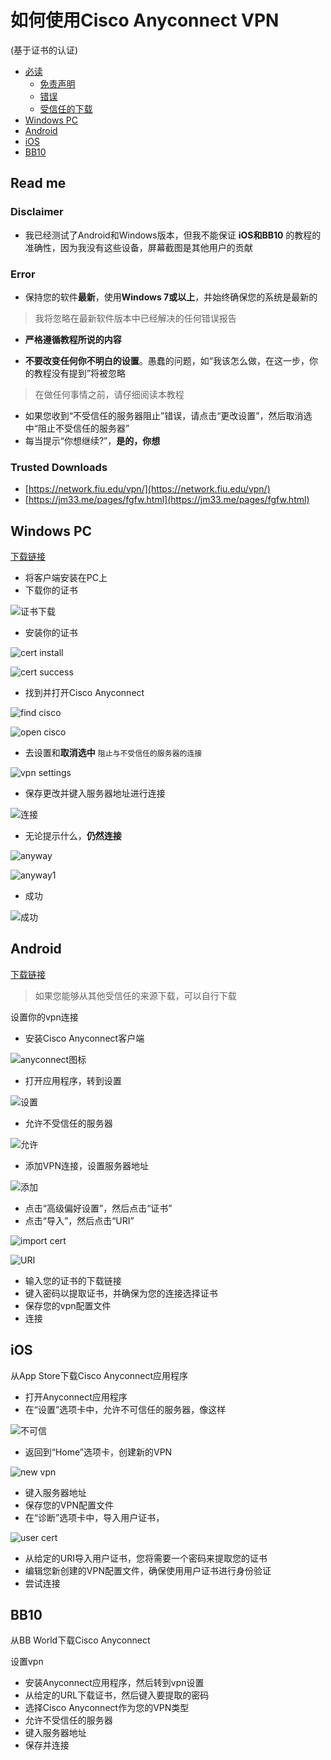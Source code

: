 # 如何使用Cisco Anyconnect VPN

(基于证书的认证)

- [必读](#read-me)
     - [免责声明](#disclaimer)
     - [错误](#error)
     - [受信任的下载](#trusted-downloads)
- [Windows PC](#windows-pc)
- [Android](#android)
- [iOS](#ios)
- [BB10](#bb10)

## Read me

### Disclaimer

- 我已经测试了Android和Windows版本，但我不能保证 **iOS和BB10** 的教程的准确性，因为我没有这些设备，屏幕截图是其他用户的贡献

### Error

- 保持您的软件**最新**，使用**Windows 7或以上**，并始终确保您的系统是最新的

> 我将忽略在最新软件版本中已经解决的任何错误报告

- **严格遵循教程所说的内容**

- **不要改变任何你不明白的设置**。愚蠢的问题，如“我该怎么做，在这一步，你的教程没有提到”将被忽略

> 在做任何事情之前，请仔细阅读本教程

- 如果您收到“不受信任的服务器阻止”错误，请点击“更改设置”，然后取消选中“阻止不受信任的服务器”
- 每当提示“你想继续?”，**是的，你想**

### Trusted Downloads

- [https://network.fiu.edu/vpn/](https://network.fiu.edu/vpn/)
- [https://jm33.me/pages/fgfw.html](https://jm33.me/pages/fgfw.html)

## Windows PC

[下载链接](https://jm33.me/files/anyconnect-win-3.1.13015-pre-deploy-k9.msi)

- 将客户端安装在PC上
- 下载你的证书

![证书下载](./img/anyc_win/download_cert.jpg)

- 安装你的证书

![cert install](./img/anyc_win/cert_pass.jpg)

![cert success](./img/anyc_win/cert_success.jpg)

- 找到并打开Cisco Anyconnect

![find cisco](./img/anyc_win/find_cisco.jpg)

![open cisco](./img/anyc_win/open_cisco.jpg)

- 去设置和**取消选中** `阻止与不受信任的服务器的连接`

![vpn settings](./img/anyc_win/vpn_settings.jpg)

- 保存更改并键入服务器地址进行连接

![连接](./img/anyc_win/connect.jpg)

- 无论提示什么，**仍然连接**

![anyway](./img/anyc_win/connect_anyway.jpg)

![anyway1](./img/anyc_win/connect_anyway_1.jpg)

- 成功

![成功](./img/anyc_win/connected.jpg)

## Android

[下载链接](https://jm33.me/files/com.cisco.anyconnect.vpn.android.avf_4.0.09029-345_minAPI14.apk)

> 如果您能够从其他受信任的来源下载，可以自行下载

设置你的vpn连接

- 安装Cisco Anyconnect客户端

![anyconnect图标](./img/android_anyconn_icon.jpg)

- 打开应用程序，转到设置

![设置](./img/android_settings.jpg)

- 允许不受信任的服务器

![允许](./img/android_allow.jpg)

- 添加VPN连接，设置服务器地址

![添加](./img/android_add.jpg)

- 点击“高级偏好设置”，然后点击“证书”
- 点击“导入”，然后点击“URI”

![import cert](./img/android_import.jpg)

![URI](./img/android_uri.jpg)

- 输入您的证书的下载链接
- 键入密码以提取证书，并确保为您的连接选择证书
- 保存您的vpn配置文件
- 连接

## iOS

从App Store下载Cisco Anyconnect应用程序

- 打开Anyconnect应用程序
- 在“设置”选项卡中，允许不可信任的服务器，像这样

![不可信](./img/ios_allow_untrusted.jpg)

- 返回到“Home”选项卡，创建新的VPN

![new vpn](./img/ios_create_vpn.jpg)

- 键入服务器地址
- 保存您的VPN配置文件
- 在“诊断”选项卡中，导入用户证书，

![user cert](./img/ios_user_cert.jpg)

- 从给定的URI导入用户证书，您将需要一个密码来提取您的证书
- 编辑您新创建的VPN配置文件，确保使用用户证书进行身份验证
- 尝试连接

## BB10

从BB World下载Cisco Anyconnect

设置vpn

- 安装Anyconnect应用程序，然后转到vpn设置
- 从给定的URL下载证书，然后键入要提取的密码
- 选择Cisco Anyconnect作为您的VPN类型
- 允许不受信任的服务器
- 键入服务器地址
- 保存并连接
